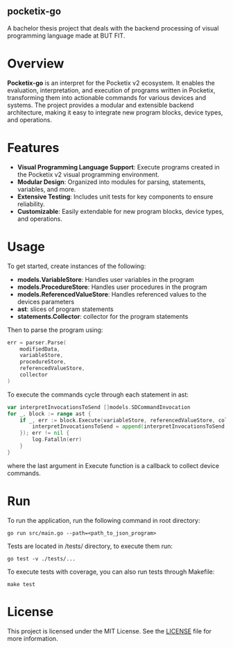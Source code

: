 ## pocketix-go

A bachelor thesis project that deals with the backend processing of visual programming language made at BUT FIT.

# Overview

**Pocketix-go** is an interpret for the Pocketix v2 ecosystem. It enables the evaluation, interpretation, and execution of programs written in Pocketix, transforming them into actionable commands for various devices and systems. The project provides a modular and extensible backend architecture, making it easy to integrate new program blocks, device types, and operations.

# Features

- **Visual Programming Language Support**: Execute programs created in the Pocketix v2 visual programming environment.
- **Modular Design**: Organized into modules for parsing, statements, variables, and more.
- **Extensive Testing**: Includes unit tests for key components to ensure reliability.
- **Customizable**: Easily extendable for new program blocks, device types, and operations.


# Usage

To get started, create instances of the following:

- **models.VariableStore**: Handles user variables in the program
- **models.ProcedureStore**: Handles user procedures in the program
- **models.ReferencedValueStore**: Handles referenced values to the devices parameters
- **ast**: slices of program statements
- **statements.Collector**: collector for the program statements

Then to parse the program using:

```go
err = parser.Parse(
    modifiedData, 
    variableStore, 
    procedureStore, 
    referencedValueStore, 
    collector
)
```

To execute the commands cycle through each statement in ast:

```go
var interpretInvocationsToSend []models.SDCommandInvocation
for _, block := range ast {
    if _, err := block.Execute(variableStore, referencedValueStore, collector.DeviceCommands, func(deviceCommand models.SDCommandInvocation) {
        interpretInvocationsToSend = append(interpretInvocationsToSend, deviceCommand)
    }); err != nil {
        log.Fatalln(err)
    }
}
```

where the last argument in Execute function is a callback to collect device commands.

# Run

To run the application, run the following command in root directory:
```
go run src/main.go --path=<path_to_json_program>
```

Tests are located in /tests/ directory, to execute them run:
```
go test -v ./tests/...
```
To execute tests with coverage, you can also run tests through Makefile:
```
make test
```

# License

This project is licensed under the MIT License.
See the [LICENSE](LICENSE) file for more information.